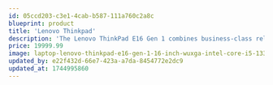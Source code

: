 ```yaml
---
id: 05ccd203-c3e1-4cab-b587-111a760c2a8c
blueprint: product
title: 'Lenovo Thinkpad'
description: 'The Lenovo ThinkPad E16 Gen 1 combines business-class reliability with powerful performance, featuring a 16-inch WUXGA display and Intel Core i5-1335U processor. With 8GB DDR4 RAM and 512GB SSD storage, this ultrabook delivers exceptional productivity and multitasking capabilities. Its military-grade durability, ergonomic keyboard with TrackPoint, and all-day battery life make it perfect for professionals on the go. Enhanced security features and premium build quality ensure your work stays protected and productive.'
price: 19999.99
image: laptop-lenovo-thinkpad-e16-gen-1-16-inch-wuxga-intel-core-i5-1335u-8gb-ddr4-512gb-ssd-graphite-black-1520576.jpeg
updated_by: e22f432d-66e7-423a-a7da-8454772e2dc9
updated_at: 1744995860
---
```



